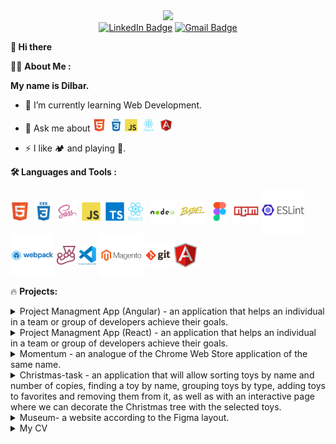 <div id="header" align="center">
  <img src="https://media.giphy.com/media/gIxts9iFf0SLDNPVtL/giphy.gif" width="200"/>
<div id="badges">
  <a href='https://www.linkedin.com/in/dilbar-akkaya/'><img src="https://img.shields.io/badge/LinkedIn-blue?style=for-the-badge&logo=linkedin&logoColor=white" alt="LinkedIn Badge"/></a>
  <a href='mailto:dilbarmutavalova@gmail.com'><img src="https://img.shields.io/badge/Gmail-red?style=for-the-badge&logo=gmail&logoColor=white" alt="Gmail Badge"/></a>
</div>
</div>

<b>👋 Hi there</b>


:woman_technologist: <b> About Me : </b>

 <b>My name is Dilbar.</b>

- 🌱 I’m currently learning Web Development.

- :speech_balloon: Ask me about <img src="https://github.com/devicons/devicon/blob/master/icons/html5/html5-original.svg" title="HTML5" alt="HTML" width="20" height="20"/>&nbsp; <img src="https://github.com/devicons/devicon/blob/master/icons/css3/css3-plain-wordmark.svg"  title="CSS3" alt="CSS" width="20" height="20"/>&nbsp;<img src="https://github.com/devicons/devicon/blob/master/icons/javascript/javascript-original.svg" title="JavaScript" alt="JavaScript" width="20" height="20"/>&nbsp;
  <img src="https://github.com/devicons/devicon/blob/master/icons/react/react-original-wordmark.svg" title="React" alt="React" width="20" height="20"/>&nbsp;
    <img src="https://github.com/devicons/devicon/blob/master/icons/angularjs/angularjs-original.svg" title="Angular" alt="Angular" width="20" height="20"/>&nbsp;



- :zap: I like :camping: and playing :basketball:.

<b> :hammer_and_wrench: Languages and Tools : </b>

<div>
  
 
  <img src="https://github.com/devicons/devicon/blob/master/icons/html5/html5-original.svg" title="HTML5" alt="HTML" width="30" height="30" align='center'/>&nbsp;
  <img src="https://github.com/devicons/devicon/blob/master/icons/css3/css3-plain-wordmark.svg"  title="CSS3" alt="CSS" width="30" height="30" align='center'/>&nbsp;
  <img src="https://github.com/devicons/devicon/blob/master/icons/sass/sass-original.svg" title="Sass" alt="sass" width="30" height="30" align='center'/>&nbsp;
  <img src="https://github.com/devicons/devicon/blob/master/icons/javascript/javascript-original.svg" title="JavaScript" alt="JavaScript" width="30" height="30" align='center'/>&nbsp;
     <img src="https://github.com/devicons/devicon/blob/master/icons/typescript/typescript-original.svg" title="Typescript" alt="typescript" width="30" height="30" align='center'/>
   <img src="https://github.com/devicons/devicon/blob/master/icons/react/react-original-wordmark.svg" title="React" alt="React" width="30" height="30" align='center'/>&nbsp;
  <img src="https://github.com/devicons/devicon/blob/master/icons/nodejs/nodejs-original-wordmark.svg" title="NodeJS" alt="NodeJS" width="40" height="40" align='center'/>&nbsp;
  <img src="https://github.com/devicons/devicon/blob/master/icons/babel/babel-original.svg" title="Babel" alt="babel" width="40" height="40" align='center'/>&nbsp;
  <img src="https://github.com/devicons/devicon/blob/master/icons/figma/figma-original.svg" title="Figma" alt="figma" width="30" height="30" align='center'/>&nbsp;
  <img src="https://github.com/devicons/devicon/blob/master/icons/npm/npm-original-wordmark.svg" title="NPM" alt="NPM" width="40" height="40" align='center'/>
   <img src="https://github.com/devicons/devicon/blob/master/icons/eslint/eslint-original-wordmark.svg" title="ESLINT" alt="eslint" width="70" height="70" align='center'/>
      <img src="https://github.com/devicons/devicon/blob/master/icons/webpack/webpack-original-wordmark.svg" title="webpack" alt="webpack" width="70" height="70" align='center'/>
<img src="https://github.com/devicons/devicon/blob/master/icons/jest/jest-plain.svg" title="Jest" alt="jest" width="30" height="30" align='center'/>
<img src="https://github.com/devicons/devicon/blob/master/icons/vscode/vscode-original-wordmark.svg" title="VSC" alt="VSCode" width="30" height="30" align='center'/>
  <img src="https://github.com/devicons/devicon/blob/master/icons/magento/magento-original-wordmark.svg" title="Magento" alt="Magento" width="70" height="70" align='center'/>
<img src="https://github.com/devicons/devicon/blob/master/icons/git/git-original-wordmark.svg" title="Git" alt="Git" width="40" height="40" align='center'/>
  <img src="https://github.com/devicons/devicon/blob/master/icons/angularjs/angularjs-original.svg" title="Angular" alt="Angular" width="40" height="40" align='center'/>
</div>

:fire: <b>Projects:</b>
<details><summary>Project Managment App (Angular) - an application that helps an individual in a team or group of developers achieve their goals.</summary>
  <p> Individual Final Project from Javascript/Front-end Mentoring Program (in English) course <a href='https://rollingscopes.com/'  target='_blank'>The Rolling Scope School</a></p>
  <p>Usage Technology: Angular</p>
  <p><a href='https://project-managment-app-bydilbar.netlify.app/#/' target='_blank'>Deploy</a></p>
  <p><a href='https://github.com/DilbarAkkaya/project-managment-app' target='_blank'>Repo</a></p>
</details>
<details><summary>Project Managment App (React) - an application that helps an individual in a team or group of developers achieve their goals.</summary>
  <p>Team Final Project from React course <a href='https://rollingscopes.com/'  target='_blank'>The Rolling Scope School</a></p>
  <p>Usage Technologies: React, react-toastify, react-dnd, redux, styled-components, formik</p>
  <p><a href='https://rs-taskify.netlify.app/welcome' target='_blank'>Deploy</a></p>
  <p><a href='https://github.com/DilbarAkkaya/Final-team-task/' target='_blank'>Repo</a></p>
</details>
  <details><summary>Momentum - an analogue of the Chrome Web Store application of the same name.</summary>
  <p>Project from Javascript course <a href='https://rollingscopes.com/'  target='_blank'>The Rolling Scope School</a></p>
  <p>Usage Technologies: HTML, CSS, JS</p>
  <p><a href='https://dilbarakkaya.github.io/RSSchool-projects/momentum/' target='_blank'>Deploy</a></p>
  <p><a href='https://github.com/DilbarAkkaya/RSSchool-projects/tree/momentum' target='_blank'>Repo</a></p>
</details>
      <details><summary>Christmas-task - an application that will allow sorting toys by name and number of copies, finding a toy by name, grouping toys by type, adding toys to favorites and removing them from it, as well as with an interactive page where we can decorate the Christmas tree with the selected toys.</summary>
  <p>Project from Javascript course <a href='https://rollingscopes.com/'  target='_blank'>The Rolling Scope School</a></p>
  <p>Usage Technologies: HTML, CSS, JS, TS, Webpack, Drag and Drop</p>
  <p><a href='https://dilbarakkaya.github.io/RSSchool-projects/christmas--task/' target='_blank'>Deploy</a></p>
  <p><a href='https://github.com/DilbarAkkaya/RSSchool-projects/tree/christmas--task' target='_blank'>Repo</a></p>
</details>
        <details><summary>Museum- a website according to the Figma layout.</summary>
  <p>Project from Javascript course <a href='https://rollingscopes.com/'  target='_blank'>The Rolling Scope School</a></p>
  <p>Usage Technologies: HTML, CSS, JS, JS libraries, Figma</p>
  <p><a href='https://dilbarakkaya.github.io/RSSchool-projects/museum-dom/' target='_blank'>Deploy</a></p>
  <p><a href='https://github.com/DilbarAkkaya/RSSchool-projects/tree/museum-dom' target='_blank'>Repo</a></p>
</details>
      <details><summary> My CV</summary>
  <p>Project from Javascript course <a href='https://rollingscopes.com/'  target='_blank'>The Rolling Scope School</a></p>
  <p>Usage Technologies: HTML, CSS, JS</p>
  <p><a href='https://dilbarakkaya.github.io/rsschool-cv/' target='_blank'>Deploy</a></p>
  <p><a href='https://github.com/DilbarAkkaya/rsschool-cv/tree/rsschool-cv-html' target='_blank'>Repo</a></p>
</details>
